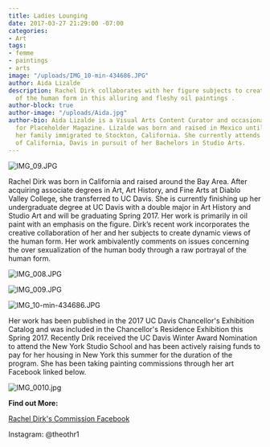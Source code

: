 ```yaml
---
title: Ladies Lounging
date: 2017-03-27 21:29:00 -07:00
categories:
- Art
tags:
- femme
- paintings
- arts
image: "/uploads/IMG_10-min-434686.JPG"
author: Aida Lizalde
description: Rachel Dirk collaborates with her figure subjects to create dynamic views
  of the human form in this alluring and fleshy oil paintings .
author-block: true
author-image: "/uploads/Aida.jpg"
author-bio: Aida Lizalde is a Visual Arts Content Curator and occasional contributor
  for Placeholder Magazine. Lizalde was born and raised in Mexico until age 15, when
  her family immigrated to Stockton, California. She currently attends the University
  of California, Davis in pursuit of her Bachelors in Studio Arts.
---
```


![IMG_09.JPG](/uploads/IMG_09.JPG)

Rachel Dirk was born in California and raised around the Bay Area. After acquiring associate degrees in Art, Art History, and Fine Arts at Diablo Valley College, she transferred to UC Davis. She is currently finishing up her undergraduate degree at UC Davis with a double major in Art History and Studio Art and will be graduating Spring 2017. Her work is primarily in oil paint with an emphasis on the figure. Dirk’s recent work incorporates the creative collaboration of her and her subjects to create dynamic views of the human form. Her work ambivalently comments on issues concerning the over sexualization of the human body through a raw portrayal of the human form. 

![IMG_008.JPG](/uploads/IMG_008.JPG)

![IMG_009.JPG](/uploads/IMG_009.JPG)

![IMG_10-min-434686.JPG](/uploads/IMG_10-min-434686.JPG)

Her work has been published in the 2017 UC Davis Chancellor's Exhibition Catalog and was included in the Chancellor's Residence Exhibition this Spring 2017. Recently Drik received the UC Davis Winter Award Nomination to attend the New York Studio School and has been actively raising funds to pay for her housing in New York this summer for the duration of the program. She has been taking painting commissions through her art Facebook linked below. 

![IMG_0010.jpg](/uploads/IMG_0010.jpg)

**Find out More:**

[Rachel Dirk's Commission Facebook](https://www.facebook.com/RMDIRK/?pnref=story) 

Instagram: @theothr1

